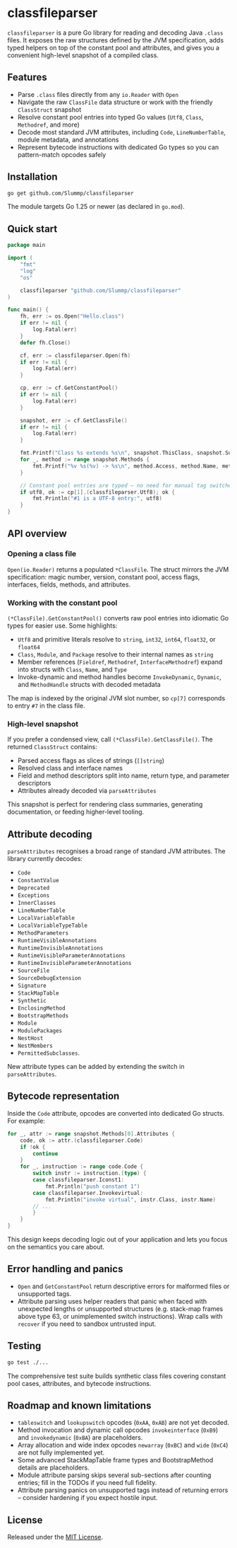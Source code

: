 # classfileparser

`classfileparser` is a pure Go library for reading and decoding Java `.class` files. It exposes the raw structures defined by the JVM specification, adds typed helpers on top of the constant pool and attributes, and gives you a convenient high-level snapshot of a compiled class.

## Features

- Parse `.class` files directly from any `io.Reader` with `Open`
- Navigate the raw `ClassFile` data structure or work with the friendly `ClassStruct` snapshot
- Resolve constant pool entries into typed Go values (`Utf8`, `Class`, `Methodref`, and more)
- Decode most standard JVM attributes, including `Code`, `LineNumberTable`, module metadata, and annotations
- Represent bytecode instructions with dedicated Go types so you can pattern-match opcodes safely

## Installation

```bash
go get github.com/Slummp/classfileparser
```

The module targets Go 1.25 or newer (as declared in `go.mod`).

## Quick start

```go
package main

import (
    "fmt"
    "log"
    "os"

    classfileparser "github.com/Slummp/classfileparser"
)

func main() {
    fh, err := os.Open("Hello.class")
    if err != nil {
        log.Fatal(err)
    }
    defer fh.Close()

    cf, err := classfileparser.Open(fh)
    if err != nil {
        log.Fatal(err)
    }

    cp, err := cf.GetConstantPool()
    if err != nil {
        log.Fatal(err)
    }

    snapshot, err := cf.GetClassFile()
    if err != nil {
        log.Fatal(err)
    }

    fmt.Printf("Class %s extends %s\n", snapshot.ThisClass, snapshot.SuperClass)
    for _, method := range snapshot.Methods {
        fmt.Printf("%v %s(%v) -> %s\n", method.Access, method.Name, method.ParamsTypes, method.ReturnType)
    }

    // Constant pool entries are typed – no need for manual tag switches.
    if utf8, ok := cp[1].(classfileparser.Utf8); ok {
        fmt.Println("#1 is a UTF-8 entry:", utf8)
    }
}
```

## API overview

### Opening a class file

`Open(io.Reader)` returns a populated `*ClassFile`. The struct mirrors the JVM specification: magic number, version, constant pool, access flags, interfaces, fields, methods, and attributes.

### Working with the constant pool

`(*ClassFile).GetConstantPool()` converts raw pool entries into idiomatic Go types for easier use. Some highlights:

- `Utf8` and primitive literals resolve to `string`, `int32`, `int64`, `float32`, or `float64`
- `Class`, `Module`, and `Package` resolve to their internal names as `string`
- Member references (`Fieldref`, `Methodref`, `InterfaceMethodref`) expand into structs with `Class`, `Name`, and `Type`
- Invoke-dynamic and method handles become `InvokeDynamic`, `Dynamic`, and `MethodHandle` structs with decoded metadata

The map is indexed by the original JVM slot number, so `cp[7]` corresponds to entry `#7` in the class file.

### High-level snapshot

If you prefer a condensed view, call `(*ClassFile).GetClassFile()`. The returned `ClassStruct` contains:

- Parsed access flags as slices of strings (`[]string`)
- Resolved class and interface names
- Field and method descriptors split into name, return type, and parameter descriptors
- Attributes already decoded via `parseAttributes`

This snapshot is perfect for rendering class summaries, generating documentation, or feeding higher-level tooling.

## Attribute decoding

`parseAttributes` recognises a broad range of standard JVM attributes. The library currently decodes:

- `Code`
- `ConstantValue`
- `Deprecated`
- `Exceptions`
- `InnerClasses`
- `LineNumberTable`
- `LocalVariableTable`
- `LocalVariableTypeTable`
- `MethodParameters`
- `RuntimeVisibleAnnotations`
- `RuntimeInvisibleAnnotations`
- `RuntimeVisibleParameterAnnotations`
- `RuntimeInvisibleParameterAnnotations`
- `SourceFile`
- `SourceDebugExtension`
- `Signature`
- `StackMapTable`
- `Synthetic`
- `EnclosingMethod`
- `BootstrapMethods`
- `Module`
- `ModulePackages`
- `NestHost`
- `NestMembers`
- `PermittedSubclasses`.

New attribute types can be added by extending the switch in `parseAttributes`.

## Bytecode representation

Inside the `Code` attribute, opcodes are converted into dedicated Go structs. For example:

```go
for _, attr := range snapshot.Methods[0].Attributes {
    code, ok := attr.(classfileparser.Code)
    if !ok {
        continue
    }
    for _, instruction := range code.Code {
        switch instr := instruction.(type) {
        case classfileparser.Iconst1:
            fmt.Println("push constant 1")
        case classfileparser.Invokevirtual:
            fmt.Println("invoke virtual", instr.Class, instr.Name)
        // ...
        }
    }
}
```

This design keeps decoding logic out of your application and lets you focus on the semantics you care about.

## Error handling and panics

- `Open` and `GetConstantPool` return descriptive errors for malformed files or unsupported tags.
- Attribute parsing uses helper readers that panic when faced with unexpected lengths or unsupported structures (e.g. stack-map frames above type 63, or unimplemented switch instructions). Wrap calls with `recover` if you need to sandbox untrusted input.

## Testing

```bash
go test ./...
```

The comprehensive test suite builds synthetic class files covering constant pool cases, attributes, and bytecode instructions.

## Roadmap and known limitations

- `tableswitch` and `lookupswitch` opcodes (`0xAA`, `0xAB`) are not yet decoded.
- Method invocation and dynamic call opcodes `invokeinterface` (`0xB9`) and `invokedynamic` (`0xBA`) are placeholders.
- Array allocation and wide index opcodes `newarray` (`0xBC`) and `wide` (`0xC4`) are not fully implemented yet.
- Some advanced StackMapTable frame types and BootstrapMethod details are placeholders.
- Module attribute parsing skips several sub-sections after counting entries; fill in the TODOs if you need full fidelity.
- Attribute parsing panics on unsupported tags instead of returning errors – consider hardening if you expect hostile input.

## License

Released under the [MIT License](LICENSE).
